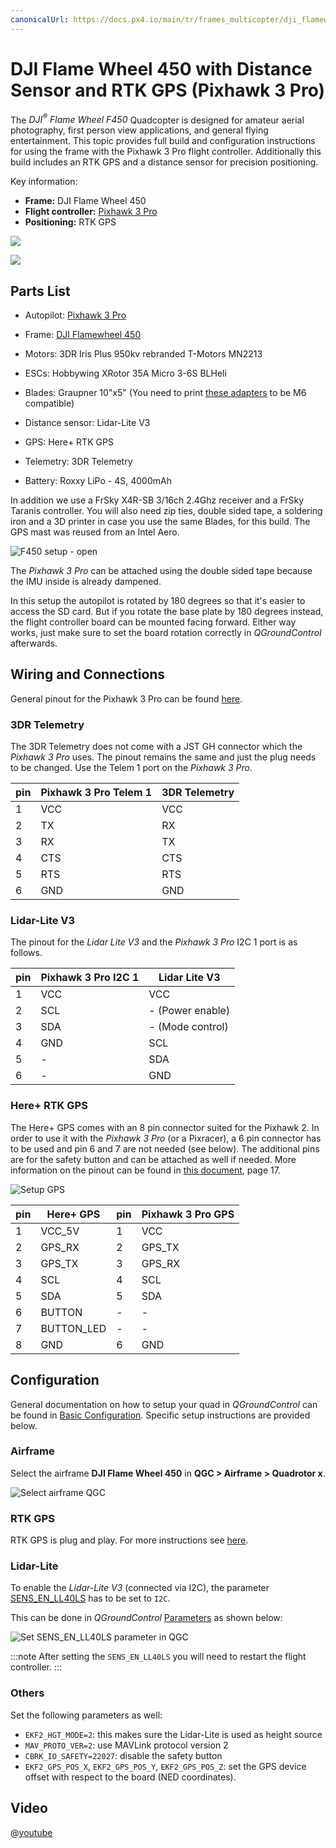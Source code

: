 ```yaml
---
canonicalUrl: https://docs.px4.io/main/tr/frames_multicopter/dji_flamewheel_450
---
```


# DJI Flame Wheel 450 with Distance Sensor and RTK GPS (Pixhawk 3 Pro)

The *DJI<sup>&reg;</sup> Flame Wheel F450* Quadcopter is designed for amateur aerial photography, first person view applications, and general flying entertainment. This topic provides full build and configuration instructions for using the frame with the Pixhawk 3 Pro flight controller. Additionally this build includes an RTK GPS and a distance sensor for precision positioning.

Key information:

- **Frame:** DJI Flame Wheel 450
- **Flight controller:** [Pixhawk 3 Pro](../flight_controller/pixhawk3_pro.md)
- **Positioning:** RTK GPS

![](../../assets/airframes/multicopter/Flamewheel_450/f450_setup_full.jpg)

![](../../assets/airframes/multicopter/Flamewheel_450/f450_setup_back.jpg)

## Parts List

- Autopilot: [Pixhawk 3 Pro](../flight_controller/pixhawk3_pro.md)
- Frame: [DJI Flamewheel 450](http://www.dji.com/flame-wheel-arf)
- Motors: 3DR Iris Plus 950kv rebranded T-Motors MN2213
- ESCs: Hobbywing XRotor 35A Micro 3-6S BLHeli
- Blades: Graupner 10"x5" (You need to print [these adapters](https://drive.google.com/file/d/0B2piootk_fIKMWhIVzVPWEFGLU0/view) to be M6 compatible) <!--TODO-->

- Distance sensor: Lidar-Lite V3

- GPS: Here+ RTK GPS
- Telemetry: 3DR Telemetry
- Battery: Roxxy LiPo - 4S, 4000mAh

In addition we use a FrSky X4R-SB 3/16ch 2.4Ghz receiver and a FrSky Taranis controller. You will also need zip ties, double sided tape, a soldering iron and a 3D printer in case you use the same Blades, for this build. The GPS mast was reused from an Intel Aero.

![F450 setup - open](../../assets/airframes/multicopter/Flamewheel_450/f450_setup_open.jpg)

The *Pixhawk 3 Pro* can be attached using the double sided tape because the IMU inside is already dampened.

In this setup the autopilot is rotated by 180 degrees so that it's easier to access the SD card. But if you rotate the base plate by 180 degrees instead, the flight controller board can be mounted facing forward. Either way works, just make sure to set the board rotation correctly in *QGroundControl* afterwards.

## Wiring and Connections

General pinout for the Pixhawk 3 Pro can be found [here](https://drotek.gitbook.io/pixhawk-3-pro/hardware/inputs-outputs).

### 3DR Telemetry

The 3DR Telemetry does not come with a JST GH connector which the *Pixhawk 3 Pro* uses. The pinout remains the same and just the plug needs to be changed. Use the Telem 1 port on the *Pixhawk 3 Pro*.

| pin | Pixhawk 3 Pro Telem 1 | 3DR Telemetry |
| --- | --------------------- | ------------- |
| 1   | VCC                   | VCC           |
| 2   | TX                    | RX            |
| 3   | RX                    | TX            |
| 4   | CTS                   | CTS           |
| 5   | RTS                   | RTS           |
| 6   | GND                   | GND           |

### Lidar-Lite V3

The pinout for the *Lidar Lite V3* and the *Pixhawk 3 Pro* I2C 1 port is as follows.

| pin | Pixhawk 3 Pro I2C 1 | Lidar Lite V3    |
| --- | ------------------- | ---------------- |
| 1   | VCC                 | VCC              |
| 2   | SCL                 | - (Power enable) |
| 3   | SDA                 | - (Mode control) |
| 4   | GND                 | SCL              |
| 5   | -                   | SDA              |
| 6   | -                   | GND              |

### Here+ RTK GPS

The Here+ GPS comes with an 8 pin connector suited for the Pixhawk 2. In order to use it with the *Pixhawk 3 Pro* (or a Pixracer), a 6 pin connector has to be used and pin 6 and 7 are not needed (see below). The additional pins are for the safety button and can be attached as well if needed. More information on the pinout can be found in [this document](http://www.hex.aero/wp-content/uploads/2016/07/DRS_Pixhawk-2-17th-march-2016.pdf), page 17.

![Setup GPS](../../assets/airframes/multicopter/Flamewheel_450/f450_setup_gps.jpg)

| pin | Here+ GPS  | pin | Pixhawk 3 Pro GPS |
| --- | ---------- | --- | ----------------- |
| 1   | VCC_5V     | 1   | VCC               |
| 2   | GPS_RX     | 2   | GPS_TX            |
| 3   | GPS_TX     | 3   | GPS_RX            |
| 4   | SCL        | 4   | SCL               |
| 5   | SDA        | 5   | SDA               |
| 6   | BUTTON     | -   | -                 |
| 7   | BUTTON_LED | -   | -                 |
| 8   | GND        | 6   | GND               |

## Configuration

General documentation on how to setup your quad in *QGroundControl* can be found in [Basic Configuration](../config/README.md). Specific setup instructions are provided below.

### Airframe

Select the airframe **DJI Flame Wheel 450** in **QGC > Airframe > Quadrotor x**.

![Select airframe QGC](../../assets/airframes/multicopter/Flamewheel_450/f450_setup_airframe.png)

### RTK GPS

RTK GPS is plug and play. For more instructions see [here](../advanced_features/rtk-gps.md).

### Lidar-Lite

To enable the *Lidar-Lite V3* (connected via I2C), the parameter [SENS_EN_LL40LS](../advanced_config/parameter_reference.md#SENS_EN_LL40LS) has to be set to `I2C`.

This can be done in *QGroundControl* [Parameters](https://docs.qgroundcontrol.com/en/SetupView/Parameters.html) as shown below:

![Set SENS_EN_LL40LS parameter in QGC](../../assets/airframes/multicopter/Flamewheel_450/f450_qgc_setup_i2c.png)

:::note
After setting the `SENS_EN_LL40LS` you will need to restart the flight controller.
:::

### Others

Set the following parameters as well:

- `EKF2_HGT_MODE=2`: this makes sure the Lidar-Lite is used as height source
- `MAV_PROTO_VER=2`: use MAVLink protocol version 2
- `CBRK_IO_SAFETY=22027`: disable the safety button
- `EKF2_GPS_POS_X`, `EKF2_GPS_POS_Y`, `EKF2_GPS_POS_Z`: set the GPS device offset with respect to the board (NED coordinates).

## Video

@[youtube](https://youtu.be/JovSwzoTepU)